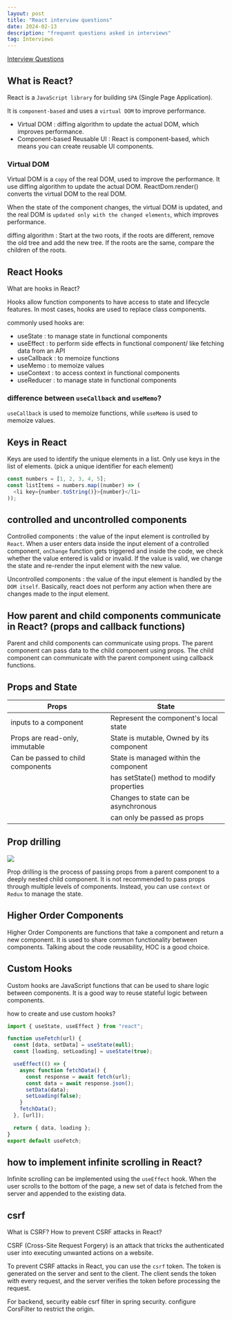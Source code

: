 ```yaml
---
layout: post
title: "React interview questions"
date: 2024-02-13
description: "frequent questions asked in interviews"
tag: Interviews
---
```


[Interview Questions](https://www.interviewbit.com/react-interview-questions/#what-are-props)

## What is React?

React is a `JavaScript library` for building `SPA` (Single Page Application).

It is `component-based` and uses a `virtual DOM` to improve performance.

- Virtual DOM : diffing algorithm to update the actual DOM, which improves performance.
- Component-based Reusable UI : React is component-based, which means you can create reusable UI components.

### Virtual DOM

Virtual DOM is a `copy` of the real DOM, used to improve the performance. It use diffing algorithm to update the actual DOM. ReactDom.render() converts the virtual DOM to the real DOM.

When the state of the component changes, the virtual DOM is updated, and the real DOM is `updated only with the changed elements`, which improves performance.

diffing algorithm : Start at the two roots, if the roots are different, remove the old tree and add the new tree. If the roots are the same, compare the children of the roots.

## React Hooks

What are hooks in React?

Hooks allow function components to have access to state and lifecycle features. In most cases, hooks are used to replace class components.

commonly used hooks are:

- useState : to manage state in functional components
- useEffect : to perform side effects in functional component/ like fetching data from an API
- useCallback : to memoize functions
- useMemo : to memoize values
- useContext : to access context in functional components
- useReducer : to manage state in functional components

### difference between `useCallback` and `useMemo`?

`useCallback` is used to memoize functions, while `useMemo` is used to memoize values.

## Keys in React

Keys are used to identify the unique elements in a list. Only use keys in the list of elements. (pick a unique identifier for each element)

```javascript
const numbers = [1, 2, 3, 4, 5];
const listItems = numbers.map((number) => (
  <li key={number.toString()}>{number}</li>
));
```

## controlled and uncontrolled components

Controlled components : the value of the input element is controlled by `React`. When a user enters data inside the input element of a controlled component, `onChange` function gets triggered and inside the code, we check whether the value entered is valid or invalid. If the value is valid, we change the state and re-render the input element with the new value.

Uncontrolled components : the value of the input element is handled by the `DOM itself`. Basically, react does not perform any action when there are changes made to the input element.

## How parent and child components communicate in React? (props and callback functions)

Parent and child components can communicate using props. The parent component can pass data to the child component using props. The child component can communicate with the parent component using callback functions.

## Props and State

| Props                             | State                                      |
| --------------------------------- | ------------------------------------------ |
| inputs to a component             | Represent the component's local state      |
| Props are read-only, immutable    | State is mutable, Owned by its component   |
| Can be passed to child components | State is managed within the component      |
|                                   | has setState() method to modify properties |
|                                   | Changes to state can be asynchronous       |
|                                   | can only be passed as props                |

## Prop drilling

<img src="https://d3n0h9tb65y8q.cloudfront.net/public_assets/assets/000/002/340/original/What_is_prop_drilling_in_React.png?1640091757">

Prop drilling is the process of passing props from a parent component to a deeply nested child component. It is not recommended to pass props through multiple levels of components. Instead, you can use `context` or `Redux` to manage the state.

## Higher Order Components

Higher Order Components are functions that take a component and return a new component. It is used to share common functionality between components. Talking about the code reusability, HOC is a good choice.

## Custom Hooks

Custom hooks are JavaScript functions that can be used to share logic between components. It is a good way to reuse stateful logic between components.

how to create and use custom hooks?

```javascript
import { useState, useEffect } from "react";

function useFetch(url) {
  const [data, setData] = useState(null);
  const [loading, setLoading] = useState(true);

  useEffect(() => {
    async function fetchData() {
      const response = await fetch(url);
      const data = await response.json();
      setData(data);
      setLoading(false);
    }
    fetchData();
  }, [url]);

  return { data, loading };
}
export default useFetch;
```

## how to implement infinite scrolling in React?

Infinite scrolling can be implemented using the `useEffect` hook. When the user scrolls to the bottom of the page, a new set of data is fetched from the server and appended to the existing data.

## csrf

What is CSRF? How to prevent CSRF attacks in React?

CSRF (Cross-Site Request Forgery) is an attack that tricks the authenticated user into executing unwanted actions on a website.

To prevent CSRF attacks in React, you can use the `csrf` token. The token is generated on the server and sent to the client. The client sends the token with every request, and the server verifies the token before processing the request.

For backend, security eable csrf filter in spring security. configure CorsFilter to restrict the origin.
